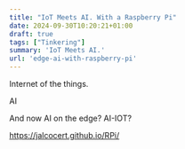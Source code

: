 ```yaml
---
title: "IoT Meets AI. With a Raspberry Pi"
date: 2024-09-30T10:20:21+01:00
draft: true
tags: ["Tinkering"]
summary: 'IoT Meets AI.'
url: 'edge-ai-with-raspberry-pi'
---
```


Internet of the things.

AI

And now AI on the edge? AI-IOT?

https://jalcocert.github.io/RPi/

<!-- 
Expertise:
    MQTT
    CAN Bus
    Sensors: ESP32…
    https://esp32io.com/tutorials/esp32-gps
    
    
Vscode
    platformIO
    C/C++
    Clang-format

Android App -> Monitoring -->